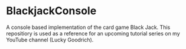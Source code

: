 # BlackjackConsole
A console based implementation of the card game Black Jack. This repositiory is used as a reference for an upcoming tutorial series on my YouTube channel (Lucky Goodrich).
